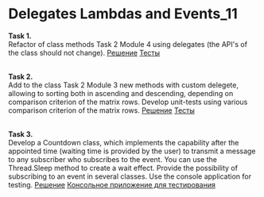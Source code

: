 # Delegates Lambdas and Events_11
**Task 1.**</br>
Refactor of class methods Task 2 Module 4 using delegates (the API's of the class should not change).
[Решение](https://github.com/KaBaN4iK357/epam_11_Delegates_Lambdas_and_Events/blob/master/TasksLibrary/TasksLibrary/Task1/GreatestCommonDivisor.cs)
[Тесты](https://github.com/KaBaN4iK357/epam_11_Delegates_Lambdas_and_Events/blob/master/Tests/GCDTests.cs)

</br>**Task 2.**</br>
Add to the class Task 2 Module 3 new methods with custom delegete, allowing to sorting both in ascending and descending, depending on comparison criterion of the matrix rows. Develop unit-tests using various comparison criterion of the matrix rows.
[Решение](https://github.com/KaBaN4iK357/epam_11_Delegates_Lambdas_and_Events/blob/master/TasksLibrary/TasksLibrary/Task2/Sorter.cs)
[Тесты](https://github.com/KaBaN4iK357/epam_11_Delegates_Lambdas_and_Events/blob/master/Tests/BubbleSortTests.cs)

</br>**Task 3.**</br>
Develop a Countdown class, which implements the capability after the appointed time (waiting time is provided by the user) to transmit a message to any subscriber who subscribes to the event. You can use the Thread.Sleep method to create a wait effect. Provide the possibility of subscribing to an event in several classes. Use the console application for testing.
[Решение](https://github.com/KaBaN4iK357/epam_11_Delegates_Lambdas_and_Events/blob/master/TasksLibrary/TasksLibrary/Task3/Counter.cs)
[Консольное приложение для тестирования](https://github.com/KaBaN4iK357/epam_11_Delegates_Lambdas_and_Events/tree/master/TasksLibrary/Task3Test)
